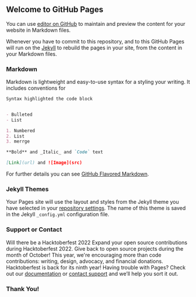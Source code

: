 ## Welcome to GitHub Pages

You can use [editor on GitHub](https://github.com/ShubhamKrSingh21/movingcar/edit/main/README.md) to maintain and preview the content for your website in Markdown files.

Whenever you have to commit to this repository, and to this GitHub Pages will run on the [Jekyll](https://jekyllrb.com/) to rebuild the pages in your site, from the content in your Markdown files.

### Markdown

Markdown is lightweight and easy-to-use syntax for a styling your writing. It includes conventions for

```markdown
Syntax highlighted the code block


- Bulleted
- List

1. Numbered
2. List
3. merrge

**Bold** and _Italic_ and `Code` text

[Link](url) and ![Image](src)
```

For further details you can see [GitHub Flavored Markdown](https://guides.github.com/features/mastering-markdown/).

### Jekyll Themes

Your Pages site will use the layout and styles from the Jekyll theme you have selected in your [repository settings](https://github.com/ShubhamKrSingh21/movingcar/settings/pages). The name of this theme is saved in the Jekyll `_config.yml` configuration file.

### Support or Contact
Will there be a Hacktoberfest 2022
Expand your open source contributions during Hacktoberfest 2022. Give back to open source projects during the month of October! This year, we're encouraging more than code contributions: writing, design, advocacy, and financial donations. Hacktoberfest is back for its ninth year!
Having trouble with Pages? Check out our [documentation](https://docs.github.com/categories/github-pages-basics/) or [contact support](https://support.github.com/contact) and we’ll help you sort it out.

### Thank You!

